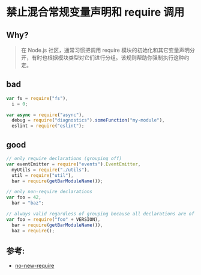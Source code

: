 # 禁止混合常规变量声明和 require 调用

## Why?

> 在 Node.js 社区，通常习惯把调用 require 模块的初始化和其它变量声明分开，有时也根据模块类型对它们进行分组。该规则帮助你强制执行这种约定。

## bad

```js
var fs = require("fs"),
  i = 0;

var async = require("async"),
  debug = require("diagnostics").someFunction("my-module"),
  eslint = require("eslint");
```

## good

```js
// only require declarations (grouping off)
var eventEmitter = require("events").EventEmitter,
  myUtils = require("./utils"),
  util = require("util"),
  bar = require(getBarModuleName());

// only non-require declarations
var foo = 42,
  bar = "baz";

// always valid regardless of grouping because all declarations are of the same type
var foo = require("foo" + VERSION),
  bar = require(getBarModuleName()),
  baz = require();
```

## 参考:

- [no-new-require](https://eslint.org/docs/rules/no-new-require)

